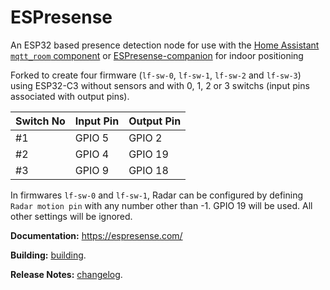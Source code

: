 # ESPresense

An ESP32 based presence detection node for use with the [Home Assistant](https://www.home-assistant.io/) [`mqtt_room` component](https://www.home-assistant.io/components/sensor.mqtt_room/) or [ESPresense-companion](https://github.com/ESPresense/ESPresense-companion) for indoor positioning

Forked to create four firmware (`lf-sw-0`, `lf-sw-1`, `lf-sw-2` and `lf-sw-3`) using ESP32-C3 without sensors and with 0, 1, 2 or 3 switchs (input pins associated with output pins).

| Switch No  | Input Pin | Output Pin |
| ---------- | --------- | ---------- |
| #1 | GPIO 5  | GPIO 2 |
| #2 | GPIO 4  | GPIO 19 |
| #3 | GPIO 9  | GPIO 18 |

In firmwares `lf-sw-0` and `lf-sw-1`, Radar can be configured by defining `Radar motion pin` with any number other than -1. GPIO 19 will be used.
All other settings will be ignored.

**Documentation:** https://espresense.com/

**Building:** [building](./BUILDING.md).

**Release Notes:** [changelog](./CHANGELOG.md).
